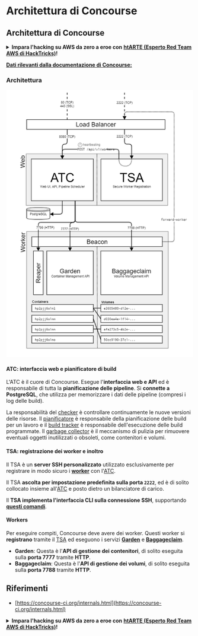 # Architettura di Concourse

## Architettura di Concourse

<details>

<summary><strong>Impara l'hacking su AWS da zero a eroe con</strong> <a href="https://training.hacktricks.xyz/courses/arte"><strong>htARTE (Esperto Red Team AWS di HackTricks)</strong></a><strong>!</strong></summary>

Altri modi per supportare HackTricks:

* Se vuoi vedere la tua **azienda pubblicizzata su HackTricks** o **scaricare HackTricks in PDF** Controlla i [**PACCHETTI DI ABBONAMENTO**](https://github.com/sponsors/carlospolop)!
* Ottieni il [**merchandising ufficiale di PEASS & HackTricks**](https://peass.creator-spring.com)
* Scopri [**La Famiglia PEASS**](https://opensea.io/collection/the-peass-family), la nostra collezione di [**NFT esclusivi**](https://opensea.io/collection/the-peass-family)
* **Unisciti al** 💬 [**gruppo Discord**](https://discord.gg/hRep4RUj7f) o al [**gruppo telegram**](https://t.me/peass) o **seguici** su **Twitter** 🐦 [**@hacktricks\_live**](https://twitter.com/hacktricks\_live)**.**
* **Condividi i tuoi trucchi di hacking inviando PR ai** [**HackTricks**](https://github.com/carlospolop/hacktricks) e [**HackTricks Cloud**](https://github.com/carlospolop/hacktricks-cloud) repository di Github.

</details>

[**Dati rilevanti dalla documentazione di Concourse:**](https://concourse-ci.org/internals.html)

### Architettura

![](<../../.gitbook/assets/image (187).png>)

#### ATC: interfaccia web e pianificatore di build

L'ATC è il cuore di Concourse. Esegue l'**interfaccia web e API** ed è responsabile di tutta la **pianificazione delle pipeline**. Si **connette a PostgreSQL**, che utilizza per memorizzare i dati delle pipeline (compresi i log delle build).

La responsabilità del [checker](https://concourse-ci.org/checker.html) è controllare continuamente le nuove versioni delle risorse. Il [pianificatore](https://concourse-ci.org/scheduler.html) è responsabile della pianificazione delle build per un lavoro e il [build tracker](https://concourse-ci.org/build-tracker.html) è responsabile dell'esecuzione delle build programmate. Il [garbage collector](https://concourse-ci.org/garbage-collector.html) è il meccanismo di pulizia per rimuovere eventuali oggetti inutilizzati o obsoleti, come contenitori e volumi.

#### TSA: registrazione dei worker e inoltro

Il TSA è un **server SSH personalizzato** utilizzato esclusivamente per registrare in modo sicuro i [**worker**](https://concourse-ci.org/internals.html#architecture-worker) con l'[ATC](https://concourse-ci.org/internals.html#component-atc).

Il TSA **ascolta per impostazione predefinita sulla porta `2222`**, ed è di solito collocato insieme all'[ATC](https://concourse-ci.org/internals.html#component-atc) e posto dietro un bilanciatore di carico.

Il **TSA implementa l'interfaccia CLI sulla connessione SSH**, supportando [**questi comandi**](https://concourse-ci.org/internals.html#component-tsa).

#### Workers

Per eseguire compiti, Concourse deve avere dei worker. Questi worker si **registrano** tramite il [TSA](https://concourse-ci.org/internals.html#component-tsa) ed eseguono i servizi [**Garden**](https://github.com/cloudfoundry-incubator/garden) e [**Baggageclaim**](https://github.com/concourse/baggageclaim).

* **Garden**: Questa è l'**API di gestione dei contenitori**, di solito eseguita sulla **porta 7777** tramite **HTTP**.
* **Baggageclaim**: Questa è l'**API di gestione dei volumi**, di solito eseguita sulla **porta 7788** tramite **HTTP**.

## Riferimenti

* [https://concourse-ci.org/internals.html](https://concourse-ci.org/internals.html)

<details>

<summary><strong>Impara l'hacking su AWS da zero a eroe con</strong> <a href="https://training.hacktricks.xyz/courses/arte"><strong>htARTE (Esperto Red Team AWS di HackTricks)</strong></a><strong>!</strong></summary>

Altri modi per supportare HackTricks:

* Se vuoi vedere la tua **azienda pubblicizzata su HackTricks** o **scaricare HackTricks in PDF** Controlla i [**PACCHETTI DI ABBONAMENTO**](https://github.com/sponsors/carlospolop)!
* Ottieni il [**merchandising ufficiale di PEASS & HackTricks**](https://peass.creator-spring.com)
* Scopri [**La Famiglia PEASS**](https://opensea.io/collection/the-peass-family), la nostra collezione di [**NFT esclusivi**](https://opensea.io/collection/the-peass-family)
* **Unisciti al** 💬 [**gruppo Discord**](https://discord.gg/hRep4RUj7f) o al [**gruppo telegram**](https://t.me/peass) o **seguici** su **Twitter** 🐦 [**@hacktricks\_live**](https://twitter.com/hacktricks\_live)**.**
* **Condividi i tuoi trucchi di hacking inviando PR ai** [**HackTricks**](https://github.com/carlospolop/hacktricks) e [**HackTricks Cloud**](https://github.com/carlospolop/hacktricks-cloud) repository di Github.

</details>
